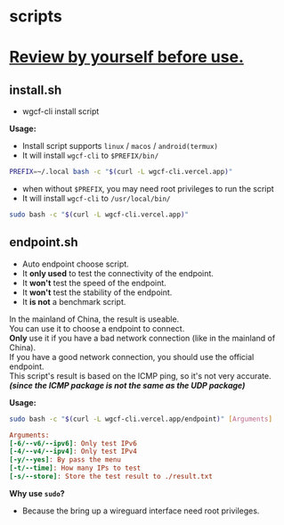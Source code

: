 # scripts
# <u>Review by yourself before use.</u>
## install.sh
- wgcf-cli install script

**Usage:**
- Install script supports `linux` / `macos` / `android(termux)`
- It will install `wgcf-cli` to `$PREFIX/bin/`
```bash
PREFIX=~/.local bash -c "$(curl -L wgcf-cli.vercel.app)"
```
- when without `$PREFIX`, you may need root privileges to run the script
- It will install `wgcf-cli` to `/usr/local/bin/`
```bash
sudo bash -c "$(curl -L wgcf-cli.vercel.app)"
```

## endpoint.sh
- Auto endpoint choose script.
- It **only used** to test the connectivity of the endpoint.
- It **won't** test the speed of the endpoint.
- It **won't** test the stability of the endpoint.
- It **is not** a benchmark script.

In the mainland of China, the result is useable.  
You can use it to choose a endpoint to connect.  
**Only** use it if you have a bad network connection (like in the mainland of China).  
If you have a good network connection, you should use the official endpoint.  
This script's result is based on the ICMP ping, so it's not very accurate.  
***(since the ICMP package is not the same as the UDP package)***

**Usage:**
```bash
sudo bash -c "$(curl -L wgcf-cli.vercel.app/endpoint)" [Arguments]
```
```ini
Arguments:  
[-6/--v6/--ipv6]: Only test IPv6  
[-4/--v4/--ipv4]: Only test IPv4  
[-y/--yes]: By pass the menu  
[-t/--time]: How many IPs to test  
[-s/--store]: Store the test result to ./result.txt
```
**Why use `sudo`?**
- Because the bring up a wireguard interface need root privileges.